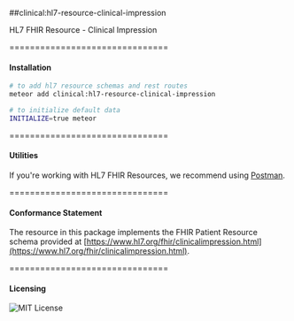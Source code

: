 ##clinical:hl7-resource-clinical-impression

HL7 FHIR Resource - Clinical Impression

===============================
#### Installation  

````bash
# to add hl7 resource schemas and rest routes
meteor add clinical:hl7-resource-clinical-impression

# to initialize default data
INITIALIZE=true meteor
````

===============================
#### Utilities  

If you're working with HL7 FHIR Resources, we recommend using [Postman](https://chrome.google.com/webstore/detail/postman/fhbjgbiflinjbdggehcddcbncdddomop?hl=en).

===============================
#### Conformance Statement  

The resource in this package implements the FHIR Patient Resource schema provided at  [https://www.hl7.org/fhir/clinicalimpression.html](https://www.hl7.org/fhir/clinicalimpression.html).  

===============================
#### Licensing  

![MIT License](https://img.shields.io/badge/license-MIT-blue.svg)
